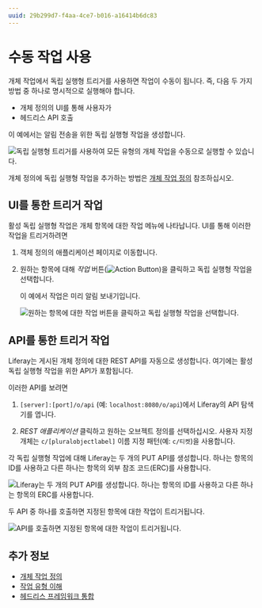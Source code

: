```yaml
---
uuid: 29b299d7-f4aa-4ce7-b016-a16414b6dc83
---
```


# 수동 작업 사용

개체 작업에서 독립 실행형 트리거를 사용하면 작업이 수동이 됩니다. 즉, 다음 두 가지 방법 중 하나로 명시적으로 실행해야 합니다.

* 개체 정의의 UI를 통해 사용자가
* 헤드리스 API 호출

이 예에서는 알림 전송을 위한 독립 실행형 작업을 생성합니다.

![독립 실행형 트리거를 사용하여 모든 유형의 개체 작업을 수동으로 실행할 수 있습니다.](./using-manual-actions/images/01.png)

개체 정의에 독립 실행형 작업을 추가하는 방법은 [개체 작업 정의](./defining-object-actions.md) 참조하십시오.

## UI를 통한 트리거 작업

활성 독립 실행형 작업은 개체 항목에 대한 작업 메뉴에 나타납니다. UI를 통해 이러한 작업을 트리거하려면

1. 객체 정의의 애플리케이션 페이지로 이동합니다.

1. 원하는 항목에 대해 *작업* 버튼(![Action Button](../../../../images/icon-actions.png))을 클릭하고 독립 실행형 작업을 선택합니다.

   이 예에서 작업은 미리 알림 보내기입니다.

   ![원하는 항목에 대한 작업 버튼을 클릭하고 독립 실행형 작업을 선택합니다.](./using-manual-actions/images/02.png)

## API를 통한 트리거 작업

Liferay는 게시된 개체 정의에 대한 REST API를 자동으로 생성합니다. 여기에는 활성 독립 실행형 작업을 위한 API가 포함됩니다.

이러한 API를 보려면

1. `[server]:[port]/o/api` (예: `localhost:8080/o/api`)에서 Liferay의 API 탐색기를 엽니다.

1. *REST 애플리케이션* 클릭하고 원하는 오브젝트 정의를 선택하십시오. 사용자 지정 개체는 `c/[pluralobjectlabel]` 이름 지정 패턴(예: `c/티켓`)을 사용합니다.

각 독립 실행형 작업에 대해 Liferay는 두 개의 PUT API를 생성합니다. 하나는 항목의 ID를 사용하고 다른 하나는 항목의 외부 참조 코드(ERC)를 사용합니다.

![Liferay는 두 개의 PUT API를 생성합니다. 하나는 항목의 ID를 사용하고 다른 하나는 항목의 ERC를 사용합니다.](./using-manual-actions/images/03.png)

두 API 중 하나를 호출하면 지정된 항목에 대한 작업이 트리거됩니다.

![API를 호출하면 지정된 항목에 대한 작업이 트리거됩니다.](./using-manual-actions/images/04.png)

## 추가 정보

* [개체 작업 정의](./defining-object-actions.md)
* [작업 유형 이해](./understanding-action-types.md)
* [헤드리스 프레임워크 통합](../../understanding-object-integrations/headless-framework-integration.md)
